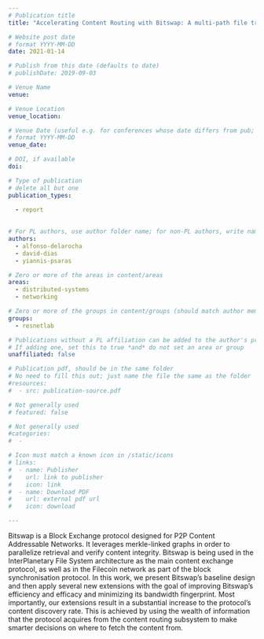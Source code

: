 ```yaml
---
# Publication title
title: "Accelerating Content Routing with Bitswap: A multi-path file transfer protocol in IPFS and Filecoin"

# Website post date
# format YYYY-MM-DD
date: 2021-01-14

# Publish from this date (defaults to date)
# publishDate: 2019-09-03

# Venue Name
venue:

# Venue Location
venue_location:

# Venue Date (useful e.g. for conferences whose date differs from pub; defaults to date)
# format YYYY-MM-DD
venue_date:

# DOI, if available
doi:

# Type of publication
# delete all but one
publication_types:
  
  - report
  

# For PL authors, use author folder name; for non-PL authors, write name as in paper within ""
authors:
  - alfonso-delarocha
  - david-dias
  - yiannis-psaras

# Zero or more of the areas in content/areas
areas:
  - distributed-systems
  - networking

# Zero or more of the groups in content/groups (should match author membership)
groups:
  - resnetlab

# Publications without a PL affiliation can be added to the author's profile without showing up elsewhere
# If adding one, set this to true *and* do not set an area or group
unaffiliated: false

# Publication pdf, should be in the same folder
# No need to fill this out; just name the file the same as the folder
#resources:
#  - src: publication-source.pdf

# Not generally used
# featured: false

# Not generally used
#categories:
#  -

# Icon must match a known icon in /static/icons
# links:
#  - name: Publisher
#    url: link to publisher
#    icon: link
#  - name: Download PDF
#    url: external pdf url
#    icon: download

---
```


Bitswap   is   a   Block   Exchange   protocol   designed for  P2P  Content  Addressable  Networks.  It  leverages  merkle-linked graphs in order to parallelize retrieval and verify content integrity. Bitswap is being used in the InterPlanetary File System architecture  as  the  main  content  exchange  protocol,  as  well  as in  the  Filecoin  network  as  part  of  the  block  synchronisation protocol. In this work, we present Bitswap’s baseline design and then  apply  several  new  extensions  with  the  goal  of  improving Bitswap’s  efficiency and  efficacy  and  minimizing  its  bandwidth  fingerprint. Most importantly, our extensions result in a substantial increase to the protocol’s content discovery rate. This is achieved by  using  the  wealth  of  information  that  the  protocol  acquires from  the  content  routing  subsystem  to  make  smarter  decisions on  where  to  fetch  the  content  from.
